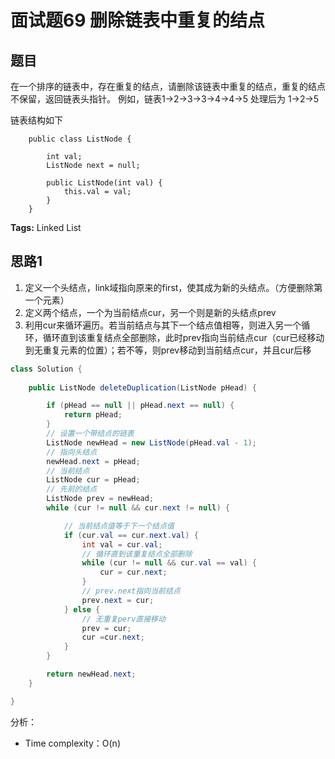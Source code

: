 # 面试题69 删除链表中重复的结点

## 题目 

在一个排序的链表中，存在重复的结点，请删除该链表中重复的结点，重复的结点不保留，返回链表头指针。 例如，链表1->2->3->3->4->4->5 处理后为 1->2->5

链表结构如下
```
	public class ListNode {

    	int val;
    	ListNode next = null;

    	public ListNode(int val) {
        	this.val = val;
    	}
	}
```

**Tags:** Linked List

## 思路1 
1. 定义一个头结点，link域指向原来的first，使其成为新的头结点。（方便删除第一个元素）
2. 定义两个结点，一个为当前结点cur，另一个则是新的头结点prev
3. 利用cur来循环遍历。若当前结点与其下一个结点值相等，则进入另一个循环，循环直到该重复结点全部删除，此时prev指向当前结点cur（cur已经移动到无重复元素的位置）；若不等，则prev移动到当前结点cur，并且cur后移

```java
class Solution { 
  
 	public ListNode deleteDuplication(ListNode pHead) {

        if (pHead == null || pHead.next == null) {
            return pHead;
        }
        // 设置一个带结点的链表
        ListNode newHead = new ListNode(pHead.val - 1);
        // 指向头结点
        newHead.next = pHead;
        // 当前结点
        ListNode cur = pHead;
        // 先前的结点
        ListNode prev = newHead;
        while (cur != null && cur.next != null) {

            // 当前结点值等于下一个结点值
            if (cur.val == cur.next.val) {
                int val = cur.val;
                // 循环直到该重复结点全部删除
                while (cur != null && cur.val == val) {
                    cur = cur.next;
                }
                // prev.next指向当前结点
                prev.next = cur;
            } else {
                // 无重复perv直接移动
                prev = cur;
                cur =cur.next;
            }
        }

        return newHead.next;
    }

}
```
分析：

- Time complexity：O(n)